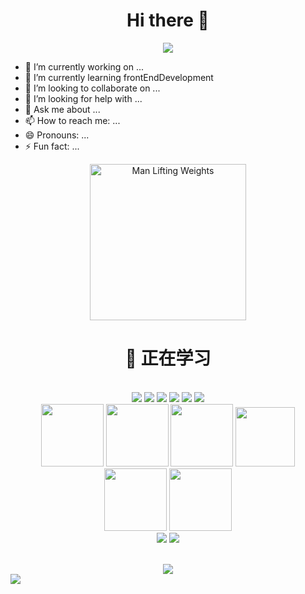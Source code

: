<div align="center">
  <h1>Hi there 👋</h1>
  <!-- knock code pictures 敲代码的图片 -->
  <img src="https://cdn.jsdelivr.net/gh/sun0225SUN/sun0225SUN/assets/images/coding.gif" /><br>
</div>

- 🔭 I’m currently working on ...
- 🌱 I’m currently learning frontEndDevelopment
- 👯 I’m looking to collaborate on ...
- 🤔 I’m looking for help with ...
- 💬 Ask me about ...
- 📫 How to reach me: ...
- 😄 Pronouns: ...
- ⚡ Fun fact: ...<br>
 
<!-- gif -->
<div align="center">
  <img src="https://cdn.jsdelivr.net/gh/sun0225SUN/sun0225SUN/assets/images/man.png" alt="Man Lifting Weights" width="250" height="250">
  <br>
  <h1>💪 正在学习</h1>
  <br>
  <img src="https://img.shields.io/badge/HTML5-E34F26?logo=html5&logoColor=fff&style=flat"></img>
  <img src="https://img.shields.io/badge/CSS3-1572B6?logo=css3&logoColor=fff&style=flat"></img>
  <img src="https://img.shields.io/badge/JavaScript-F7DF1E?logo=javascript&logoColor=000&style=flat"></img>
  <img src="https://img.shields.io/badge/-Typescript-blue?logo=Typescript&logoColor=fff"></img>
  <img src="https://img.shields.io/badge/Vue.js-4FC08D?logo=vuedotjs&logoColor=fff&style=flat"></img>
  <img src="https://img.shields.io/badge/-webpack-blue?logo=webpack&logoColor=white&style=flat"></img>
  <br>  
  <img height="100" width="100" src="https://cdn.jsdelivr.net/gh/sun0225SUN/sun0225SUN/assets/images/html.webp">
  <img height="100" width="100" src="https://cdn.jsdelivr.net/gh/sun0225SUN/sun0225SUN/assets/images/cssgif.webp">
  <img height="100" width="100" src="https://cdn.jsdelivr.net/gh/sun0225SUN/sun0225SUN/assets/images/vscode.webp">
  <img height="95" width="95" src="https://cdn.jsdelivr.net/gh/sun0225SUN/sun0225SUN/assets/images/vue.webp">
  <img height="100" width="100" src="https://cdn.jsdelivr.net/gh/sun0225SUN/sun0225SUN/assets/images/js.webp">
  <img height="100" width="100" src="https://cdn.jsdelivr.net/gh/sun0225SUN/sun0225SUN/assets/images/github.webp">
  <br>
   <img src="https://github-readme-stats.vercel.app/api?username=zhengwenhong123&show_icons=true&theme=cobalt"></img>
  <img src="https://github-readme-stats.vercel.app/api/top-langs/?username=zhengwenhong123&show-icons=true&theme=cobalt></img>
</div>

<!-- just img 图片 -->
<img src="https://cdn.jsdelivr.net/gh/sun0225SUN/sun0225SUN/assets/images/icon.png" /></div>
<br>

<div align="center">
  <img src="https://github-readme-activity-graph.cyclic.app/graph?username=zhengwenhong123&theme=vue"></img>  
</div>
<img src="https://cdn.jsdelivr.net/gh/sun0225SUN/sun0225SUN/assets/images/rocket.png"/>
